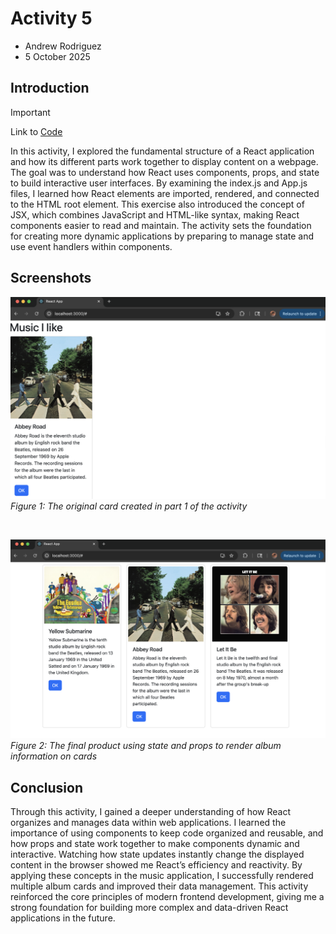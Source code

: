 # Activity 5
- Andrew Rodriguez
- 5 October 2025

## Introduction

> [!Important]  
> Link to [Code](../../music/)  

In this activity, I explored the fundamental structure of a React application and how its different parts work together to display content on a webpage. The goal was to understand how React uses components, props, and state to build interactive user interfaces. By examining the index.js and App.js files, I learned how React elements are imported, rendered, and connected to the HTML root element. This exercise also introduced the concept of JSX, which combines JavaScript and HTML-like syntax, making React components easier to read and maintain. The activity sets the foundation for creating more dynamic applications by preparing to manage state and use event handlers within components.

## Screenshots

![FirstCard](./images/1.png)
*Figure 1: The original card created in part 1 of the activity*

<br>

![FinalProduct](./images/2.png)
*Figure 2: The final product using state and props to render album information on cards*
<br>

## Conclusion

Through this activity, I gained a deeper understanding of how React organizes and manages data within web applications. I learned the importance of using components to keep code organized and reusable, and how props and state work together to make components dynamic and interactive. Watching how state updates instantly change the displayed content in the browser showed me React’s efficiency and reactivity. By applying these concepts in the music application, I successfully rendered multiple album cards and improved their data management. This activity reinforced the core principles of modern frontend development, giving me a strong foundation for building more complex and data-driven React applications in the future.